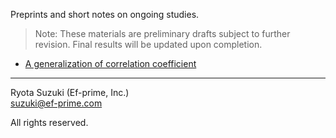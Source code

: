 Preprints and short notes on ongoing studies.
> Note: These materials are preliminary drafts subject to further revision.
> Final results will be updated upon completion.

- [A generalization of correlation coefficient](agcc.html)

---
Ryota Suzuki (Ef-prime, Inc.)\
suzuki@ef-prime.com

All rights reserved.
